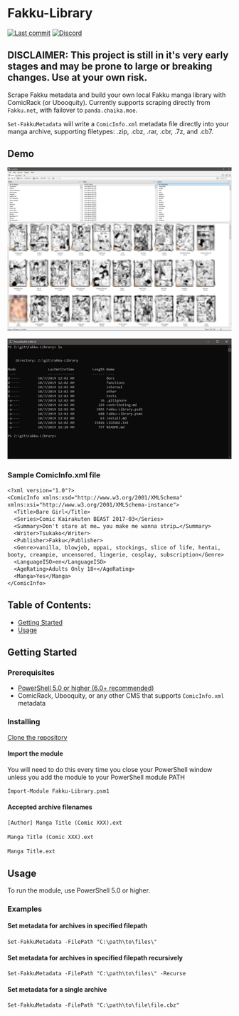 # Fakku-Library

[![Last commit](https://img.shields.io/github/last-commit/jvlflame/Fakku-Library?style=flat-square)](https://github.com/jvlflame/Fakku-Library/commits/master)
[![Discord](https://img.shields.io/discord/608449512352120834?style=flat-square)](https://discord.gg/K2Yjevk)

## **DISCLAIMER: This project is still in it's very early stages and may be prone to large or breaking changes. Use at your own risk.**

Scrape Fakku metadata and build your own local Fakku manga library with ComicRack (or Ubooquity).
Currently supports scraping directly from `Fakku.net`, with failover to `panda.chaika.moe`.

`Set-FakkuMetadata` will write a `ComicInfo.xml` metadata file directly into your manga archive,
supporting filetypes: .zip, .cbz, .rar, .cbr, .7z, and .cb7.

## Demo

![Demo-ComicRack](/other/demo-comicrack.jpg)

![Demo-Gif](/other/demo-usage.gif)

### Sample ComicInfo.xml file

```
<?xml version="1.0"?>
<ComicInfo xmlns:xsd="http://www.w3.org/2001/XMLSchema" xmlns:xsi="http://www.w3.org/2001/XMLSchema-instance">
  <Title>Bare Girl</Title>
  <Series>Comic Kairakuten BEAST 2017-03</Series>
  <Summary>Don't stare at me… you make me wanna strip…</Summary>
  <Writer>Tsukako</Writer>
  <Publisher>Fakku</Publisher>
  <Genre>vanilla, blowjob, oppai, stockings, slice of life, hentai, booty, creampie, uncensored, lingerie, cosplay, subscription</Genre>
  <LanguageISO>en</LanguageISO>
  <AgeRating>Adults Only 18+</AgeRating>
  <Manga>Yes</Manga>
</ComicInfo>
```

## Table of Contents:

- [Getting Started](#Getting-Started)
- [Usage](#Usage)

## Getting Started

### Prerequisites

- [PowerShell 5.0 or higher (6.0+ recommended)](<(https://github.com/PowerShell/PowerShell)>)
- ComicRack, Ubooquity, or any other CMS that supports `ComicInfo.xml` metadata

### Installing

[Clone the repository](https://github.com/jvlflame/Fakku-Library/archive/master.zip)

#### Import the module

You will need to do this every time you close your PowerShell window unless you add the module to
your PowerShell module PATH

```
Import-Module Fakku-Library.psm1
```

#### Accepted archive filenames

```
[Author] Manga Title (Comic XXX).ext

Manga Title (Comic XXX).ext

Manga Title.ext
```

## Usage

To run the module, use PowerShell 5.0 or higher.

### Examples

#### Set metadata for archives in specified filepath

```
Set-FakkuMetadata -FilePath "C:\path\to\files\"
```

#### Set metadata for archives in specified filepath recursively

```
Set-FakkuMetadata -FilePath "C:\path\to\files\" -Recurse
```

#### Set metadata for a single archive

```
Set-FakkuMetadata -FilePath "C:\path\to\file\file.cbz"
```
